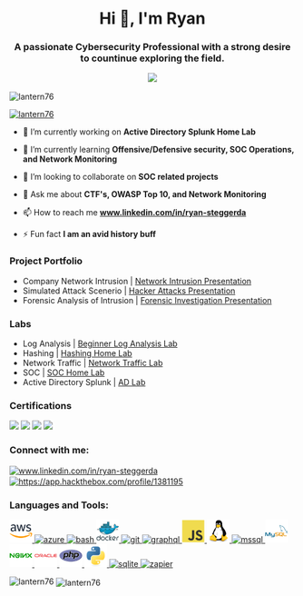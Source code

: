 <h1 align="center">Hi 👋, I'm Ryan</h1>
<h3 align="center">A passionate Cybersecurity Professional with a strong desire to countinue exploring the field.</h3>

<p align="center"> <img src="https://github.com/Lantern76/Lantern76/assets/119342094/4806b5b9-8400-4037-8cef-5241932465de"
</p>

<p align="left"> <img src="https://komarev.com/ghpvc/?username=lantern76&label=Profile%20views&color=0e75b6&style=flat" alt="lantern76" /> </p>

<p align="left"> <a href="https://github.com/ryo-ma/github-profile-trophy"><img src="https://github-profile-trophy.vercel.app/?username=lantern76" alt="lantern76" /></a> </p>

- 🔭 I’m currently working on **Active Directory Splunk Home Lab**

- 🌱 I’m currently learning **Offensive/Defensive security, SOC Operations, and Network Monitoring**

- 👯 I’m looking to collaborate on **SOC related projects**

- 💬 Ask me about **CTF's, OWASP Top 10, and Network Monitoring**

- 📫 How to reach me **www.linkedin.com/in/ryan-steggerda**

- ⚡ Fun fact **I am an avid history buff**


### Project Portfolio
  - Company Network Intrusion | [Network Intrusion Presentation](https://github.com/Lantern76/Network-Intrusion-Presentation)
  - Simulated Attack Scenerio | [Hacker Attacks Presentation](https://github.com/Lantern76/Hacker-Attack-Presentation)
  - Forensic Analysis of Intrusion | [Forensic Investigation Presentation](https://github.com/Lantern76/Forensic-Analysis-of-Intrusion)

### Labs
  - Log Analysis  | [Beginner Log Analysis Lab](https://github.com/Lantern76/Log-Analysis-Lab)
  - Hashing | [Hashing Home Lab](https://github.com/Lantern76/Hashing-Lab/blob/main/README.md)
  - Network Traffic | [Network Traffic Lab](https://github.com/Lantern76/Network-Analysis-Lab/blob/main/README.md)
  - SOC | [SOC Home Lab](https://github.com/Lantern76/SOC-Lab/blob/main/README.md)
  - Active Directory Splunk | [AD Lab](https://github.com/Lantern76/Active-Directory-and-Splunk-Lab/blob/main/README.md)

### Certifications 
<div>
  <img src="https://img.shields.io/badge/A%2B-red?style=social&logo=CompTIA" />
    
  <img src="https://img.shields.io/badge/Network%2B-blue?style=social&logo=CompTIA" />
  
  <img src="https://img.shields.io/badge/Security%2B-blue?style=social&logo=CompTIA" />
  
  <img src="https://img.shields.io/badge/CySA%2B-blue?style=social&logo=CompTIA" />

</div>

<h3 align="left">Connect with me:</h3>
<p align="left">
<a href="https://www.linkedin.com/in/ryan-steggerda" target="blank"><img align="center" src="https://raw.githubusercontent.com/rahuldkjain/github-profile-readme-generator/master/src/images/icons/Social/linked-in-alt.svg" alt="www.linkedin.com/in/ryan-steggerda" height="30" width="40" /></a>
<a href="https://app.hackthebox.com/profile/1381195" target="blank"><img align="center" src="https://raw.githubusercontent.com/rahuldkjain/github-profile-readme-generator/master/src/images/icons/Social/codesandbox.svg" alt="https://app.hackthebox.com/profile/1381195" height="30" width="40" /></a>
</p>

<h3 align="left">Languages and Tools:</h3>
<p align="left"> <a href="https://aws.amazon.com" target="_blank" rel="noreferrer"> <img src="https://raw.githubusercontent.com/devicons/devicon/master/icons/amazonwebservices/amazonwebservices-original-wordmark.svg" alt="aws" width="40" height="40"/> </a> <a href="https://azure.microsoft.com/en-in/" target="_blank" rel="noreferrer"> <img src="https://www.vectorlogo.zone/logos/microsoft_azure/microsoft_azure-icon.svg" alt="azure" width="40" height="40"/> </a> <a href="https://www.gnu.org/software/bash/" target="_blank" rel="noreferrer"> <img src="https://www.vectorlogo.zone/logos/gnu_bash/gnu_bash-icon.svg" alt="bash" width="40" height="40"/> </a> <a href="https://www.docker.com/" target="_blank" rel="noreferrer"> <img src="https://raw.githubusercontent.com/devicons/devicon/master/icons/docker/docker-original-wordmark.svg" alt="docker" width="40" height="40"/> </a> <a href="https://git-scm.com/" target="_blank" rel="noreferrer"> <img src="https://www.vectorlogo.zone/logos/git-scm/git-scm-icon.svg" alt="git" width="40" height="40"/> </a> <a href="https://graphql.org" target="_blank" rel="noreferrer"> <img src="https://www.vectorlogo.zone/logos/graphql/graphql-icon.svg" alt="graphql" width="40" height="40"/> </a> <a href="https://developer.mozilla.org/en-US/docs/Web/JavaScript" target="_blank" rel="noreferrer"> <img src="https://raw.githubusercontent.com/devicons/devicon/master/icons/javascript/javascript-original.svg" alt="javascript" width="40" height="40"/> </a> <a href="https://www.linux.org/" target="_blank" rel="noreferrer"> <img src="https://raw.githubusercontent.com/devicons/devicon/master/icons/linux/linux-original.svg" alt="linux" width="40" height="40"/> </a> <a href="https://www.microsoft.com/en-us/sql-server" target="_blank" rel="noreferrer"> <img src="https://www.svgrepo.com/show/303229/microsoft-sql-server-logo.svg" alt="mssql" width="40" height="40"/> </a> <a href="https://www.mysql.com/" target="_blank" rel="noreferrer"> <img src="https://raw.githubusercontent.com/devicons/devicon/master/icons/mysql/mysql-original-wordmark.svg" alt="mysql" width="40" height="40"/> </a> <a href="https://www.nginx.com" target="_blank" rel="noreferrer"> <img src="https://raw.githubusercontent.com/devicons/devicon/master/icons/nginx/nginx-original.svg" alt="nginx" width="40" height="40"/> </a> <a href="https://www.oracle.com/" target="_blank" rel="noreferrer"> <img src="https://raw.githubusercontent.com/devicons/devicon/master/icons/oracle/oracle-original.svg" alt="oracle" width="40" height="40"/> </a> <a href="https://www.php.net" target="_blank" rel="noreferrer"> <img src="https://raw.githubusercontent.com/devicons/devicon/master/icons/php/php-original.svg" alt="php" width="40" height="40"/> </a> <a href="https://www.python.org" target="_blank" rel="noreferrer"> <img src="https://raw.githubusercontent.com/devicons/devicon/master/icons/python/python-original.svg" alt="python" width="40" height="40"/> </a> <a href="https://www.sqlite.org/" target="_blank" rel="noreferrer"> <img src="https://www.vectorlogo.zone/logos/sqlite/sqlite-icon.svg" alt="sqlite" width="40" height="40"/> </a> <a href="https://zapier.com" target="_blank" rel="noreferrer"> <img src="https://www.vectorlogo.zone/logos/zapier/zapier-icon.svg" alt="zapier" width="40" height="40"/> </a> </p>

<p><img align="left" src="https://github-readme-stats.vercel.app/api/top-langs?username=lantern76&show_icons=true&locale=en&layout=compact" alt="lantern76" /></p>

<p>&nbsp;<img align="center" src="https://github-readme-stats.vercel.app/api?username=lantern76&show_icons=true&locale=en" alt="lantern76" /></p>
